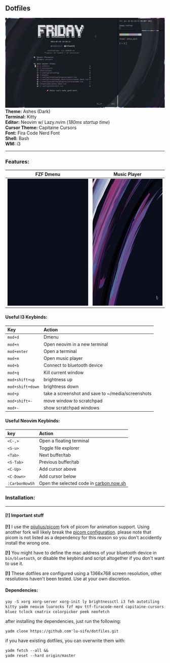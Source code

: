 ## Dotfiles

![](media/dotfiles/screenshot.png)
**Theme:** Ashes (Dark)<br>
**Terminal:** Kitty<br>
**Editor:** Neovim w/ Lazy.nvim (_180ms startup time_)<br>
**Cursor Theme:** Capitaine Cursors<br>
**Font:** Fira Code Nerd Font<br>
**Shell:** Bash<br>
**WM:** i3<br>

---
### Features:

|FZF Dmenu|Music Player|
|---------|------------|
|<img src='media/dotfiles/dmenu.gif' height='400'>|<img src='media/dotfiles/music.gif' height='400'>|


#### Useful I3 Keybinds:
|Key|Action|
|:--|:-----|
|`mod+d`|Dmenu|
|`mod+n`|Open neovim in a new terminal|
|`mod+enter`|Open a terminal|
|`mod+m`|Open music player|
|`mod+b`|Connect to bluetooth device|
|`mod+q`|Kill current window|
|`mod+shift+up`|brightness up|
|`mod+shift+down`|brightness down|
|`mod+p`|take a screenshot and save to ~/media/screenshots|
|`mod+shift+-`|move window to scratchpad|
|`mod+-`|show scratchpad windows|

#### Useful Neovim Keybinds:
|key|Action|
|:--|:-----|
|`<C-,>`|Open a floating terminal|
|`<S-u>`|Toggle file explorer|
|`<Tab>`|Next buffer/tab|
|`<S-Tab>`|Previous buffer/tab|
|`<C-Up>`|Add cursor above|
|`<C-Down>`|Add cursor below|
|`:CarbonNowSh`|Open the selected code in [carbon.now.sh](https://carbon.now.sh)|


### Installation:

---

#### [!] Important stuff

**[!]** I use the [pijulius/picom](https://github.com/pijulius/picom) fork of picom for animation support. Using another fork will likely break the [picom configuration](.config/picom.conf). please note that picom is not listed as a dependency for this reason so you don't accidently install the wrong one.

**[!]** You might have to define the mac address of your bluetooth device in `bin/bluetooth`, or disable the keybind and script altogether if you don't want to use it.

**[!]** These dotfiles are configured using a 1366x768 screen resolution, other resolutions haven't been tested. Use at your own discretion. 

#### Dependencies:
```
yay -S xorg xorg-server xorg-init ly brightnessctl i3 feh autotiling kitty yadm neovim luarocks fzf mpv ttf-firacode-nerd capitaine-cursors bluez tclock cmatrix colorpicker peek neofetch
```


after installing the dependencies, just run the following:
```
yadm clone https://github.com'lu-sife/dotfiles.git
```

if you have existing dotfiles, you can overwrite them with:
```
yadm fetch --all &&
yadm reset --hard origin/master
```
